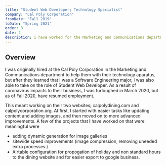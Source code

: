 ```yaml
---
title: "Student Web Developer; Technology Specialist"
company: "Cal Poly Corporation"
fromDate: "Fall 2019"
toDate: "Spring 2021"
order: 3
date: 2
description: I have worked for the Marketing and Communications department of the Cal Poly Corporation as a Student Web Developer and Technology Specialist since October 2019. 
---
```




## Overview 

I was originally hired at the Cal Poly Corporation in the Marketing and Communications department to help them with their technology aparatus, but after they learned that I was a Software Engineering major, I was also able to take on the role of Student Web Developer. As a result of coronavirus impacts to their business, I was furloughed in March 2020, but as of Fall 2020, have resumed employment.


This meant working on their two websites; calpolydining.com and calpolycorporation.org. At first, I started with easier tasks like updating content and adding images, and then moved on to more advanced improvements. A few of the projects that I have worked on that were meaningful were 

- adding dynamic generation for image galleries
- sitewide speed improvements (image compression, removing uneeded extra processes.)
- Airtable configuration for propogation of holiday and non standard hours to the dining website and for easier export to google business.
